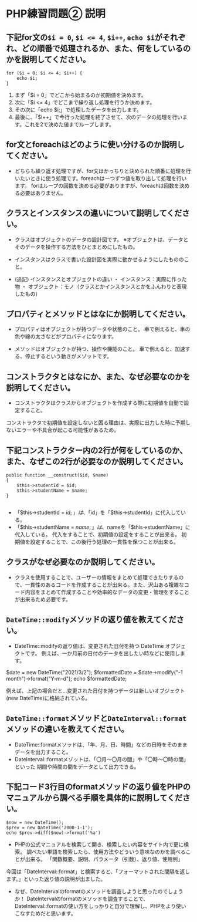 # PHP練習問題② 説明

## 下記for文の`$i = 0`, `$i <= 4`, `$i++`, `echo $i`がそれぞれ、どの順番で処理されるか、また、何をしているのかを説明してください。

```
for ($i = 0; $i <= 4; $i++) {
    echo $i;
}
```

1. まず「$i = 0」でどこから始まるのか初期値を決めます。
2. 次に「$i <= 4」でどこまで繰り返し処理を行うか決めます。
3. その次に「echo $i;」で処理したデータを出力します。
4. 最後に、「$i++」で今行った処理を終了させて、次のデータの処理を行います。これを2で決めた値までループします。

## for文とforeachはどのように使い分けるのか説明してください。
- どちらも繰り返す処理ですが、for文はかっちりと決められた順番に処理を行いたいときに使う処理です。foreachは一つずつ値を取り出して処理を行います。
forはループの回数を決める必要がありますが、foreachは回数を決める必要はありません。

## クラスとインスタンスの違いについて説明してください。
- クラスはオブジェクトのデータの設計図です。
※オブジェクトは、データとそのデータを操作する方法をひとまとめにしたもの。

- インスタンスはクラスで書いた設計図を実際に動かせるようにしたもののこと。

- (追記) インスタンスとオブジェクトの違い
・ インスタンス：実際に作った物
・ オブジェクト：モノ（クラスとかインスタンスとかをふんわりと表現したもの）


## プロパティとメソッドとはなにか説明してください。
- プロパティはオブジェクトが持つデータや状態のこと。
車で例えると、車の色や線の太さなどがプロパティになります。

- メソッドはオブジェクトが持つ、操作や機能のこと。
車で例えると、加速する、停止するという動きがメゾットです。


## コンストラクタとはなにか、また、なぜ必要なのかを説明してください。
<!-- 追記 -->
- コンストラクタはクラスからオブジェクトを作成する際に初期値を自動で設定すること。

コンストラクタで初期値を設定しないと困る理由は、実際に出力した時に予期しないエラーや不具合が起こる可能性があるため。

## 下記コンストラクター内の2行が何をしているのか、また、なぜこの2行が必要なのか説明してください。
```
public function __construct($id, $name)
{
    $this->studentId = $id;
    $this->studentName = $name;
}


```
- 「$this->studentId = $id;」は、「$id」を「$this->studentId」に代入している。
- 「$this->studentName = $name;」は、$nameを「$this->studentName」に代入している。
代入をすることで、初期値の設定をすることが出来る。
初期値を設定することで、この後行う処理の一貫性を保つことが出来る。

## クラスがなぜ必要なのか説明してください。
- クラスを使用することで、ユーザーの情報をまとめて処理できたりするので、一貫性のあるコードを作成することが出来る。また、沢山ある複雑なコード内容をまとめて作成することや効率的なデータの変更・管理をすることが出来るため必要です。

## `DateTime::modify`メソッドの返り値を教えてください。
<!-- 追記 -->
- DateTime::modifyの返り値は、変更された日付を持つ DateTime オブジェクトです。
例えば、一か月前の日付のデータを出したい時などに使用します。

$date = new DateTime("2021/3/2");
$formattedDate = $date->modify("-1 month")->format("Y-m-d");
echo $formattedDate;

例えば、上記の場合だと…変更された日付を持つデータは新しいオブジェクト(new DateTime)に格納されている。

## `DateTime::format`メソッドと`DateInterval::format`メソッドの違いを教えてください。
- DateTime::formatメソッドは、「年、月、日、時間」などの日時をそのままデータを出力すること。
- DateInterval::formatメゾットは、「〇月～〇月の間」や「〇時～〇時の間」といった
期間や時間の間をデータとして出力できる。

## 下記コード3行目のformatメソッドの返り値をPHPのマニュアルから調べる手順を具体的に説明してください。
```
$now = new DateTime();
$prev = new DateTime('2000-1-1');
echo $prev->diff($now)->format('%a')
```

- PHPの公式マニュアルを検索して開き、検索したい内容をサイト内で更に検索。
調べたい単語を検索したら、使用方法やどういう意味なのかを調べることが出来る。
「関数概要、説明、パラメータ（引数）、返り値、使用例」

今回は「DateInterval::format」と検索すると、「フォーマットされた間隔を返します。」といった返り値の説明が出ました。

<!-- 追記 -->
- なぜ、DateIntervalのformatのメソッドを調査しようと思ったのでしょうか！
DateIntervalのformatのメソッドを調査することで、DateInterval::formatの使い方をしっかりと自分で理解し、PHPをより使いこなすためだと思います。

